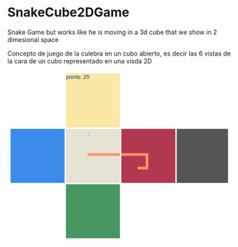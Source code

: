 # SnakeCube2DGame
Snake Game but works like he is moving in a 3d cube that we show in 2 dimesional space

Concepto de juego de la culebra en un cubo abierto, es decir las 6 vistas de la cara de un 
cubo representado en una visda 2D

![preview of the snake game](https://raw.githubusercontent.com/saidc/SnakeCube2DGame/master/snake%20in%20cube%202d.png)
